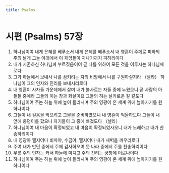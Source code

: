 ```yaml
---
title: Psalms
---
```


# 시편 (Psalms) 57장
1. 하나님이여 내게 은혜를 베푸소서 내게 은혜를 베푸소서 내 영혼이 주께로 피하되 주의 날개 그늘 아래에서 이 재앙들이 지나기까지 피하리이다
1. 내가 지존하신 하나님께 부르짖음이여 곧 나를 위하여 모든 것을 이루시는 하나님께로다
1. 그가 하늘에서 보내사 나를 삼키려는 자의 비방에서 나를 구원하실지라 （셀라） 하나님이 그의 인자와 진리를 보내시리로다
1. 내 영혼이 사자들 가운데에서 살며 내가 불사르는 자들 중에 누웠으니 곧 사람의 아들들 중에라 그들의 이는 창과 화살이요 그들의 혀는 날카로운 칼 같도다
1. 하나님이여 주는 하늘 위에 높이 들리시며 주의 영광이 온 세계 위에 높아지기를 원하나이다
1. 그들이 내 걸음을 막으려고 그물을 준비하였으니 내 영혼이 억울하도다 그들이 내 앞에 웅덩이를 팠으나 자기들이 그 중에 빠졌도다 （셀라）
1. 하나님이여 내 마음이 확정되었고 내 마음이 확정되었사오니 내가 노래하고 내가 찬송하리이다
1. 내 영광아 깰지어다 비파야, 수금아, 깰지어다 내가 새벽을 깨우리로다
1. 주여 내가 만민 중에서 주께 감사하오며 뭇 나라 중에서 주를 찬송하리이다
1. 무릇 주의 인자는 커서 하늘에 미치고 주의 진리는 궁창에 이르나이다
1. 하나님이여 주는 하늘 위에 높이 들리시며 주의 영광이 온 세계 위에 높아지기를 원하나이다